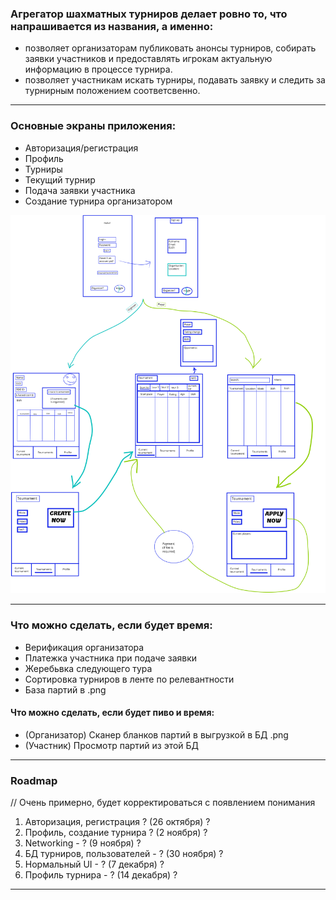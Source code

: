 ### Агрегатор шахматных турниров делает ровно то, что напрашивается из названия, а именно: 
+ позволяет организаторам публиковать анонсы турниров, собирать заявки участников и предоставлять игрокам актуальную информацию в процессе турнира. 
+ позволяет участникам искать турниры, подавать заявку и следить за турнирным положением соответсвенно. 

---

### Основные экраны приложения: 
+ Авторизация/регистрация
+ Профиль
+ Турниры
+ Текущий турнир
+ Подача заявки участника
+ Создание турнира организатором

![Основные экраны](roadmap.png)

---

### Что можно сделать, если будет время:
+ Верификация организатора
+ Платежка участника при подаче заявки
+ Жеребьвка следующего тура
+ Сортировка турниров в ленте по релевантности
+ База партий в .png

#### Что можно сделать, если будет пиво и время:
+ (Организатор) Сканер бланков партий в выгрузкой в БД .png
+ (Участник) Просмотр партий из этой БД

---

### Roadmap
// Очень примерно, будет корректироваться с появлением понимания
1. Авторизация, регистрация ? (26 октября) ?
2. Профиль, создание турнира ? (2 ноября) ?
3. Networking - ? (9 ноября) ?
4. БД турниров, пользователей - ? (30 ноября) ?
5. Нормальный UI - ? (7 декабря) ?
6. Профиль турнира - ? (14 декабря) ? 
---


